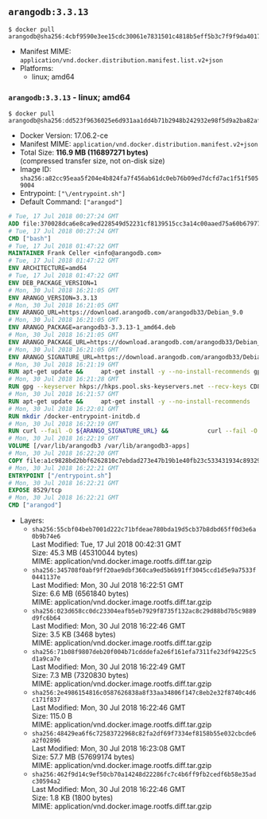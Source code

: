 ## `arangodb:3.3.13`

```console
$ docker pull arangodb@sha256:4cbf9590e3ee15cdc30061e7831501c4818b5eff5b3c7f9f9da401754beb332c
```

-	Manifest MIME: `application/vnd.docker.distribution.manifest.list.v2+json`
-	Platforms:
	-	linux; amd64

### `arangodb:3.3.13` - linux; amd64

```console
$ docker pull arangodb@sha256:dd523f9636025e6d931aa1dd4b71b2948b242932e98f5d9a2ba82afdde5816c3
```

-	Docker Version: 17.06.2-ce
-	Manifest MIME: `application/vnd.docker.distribution.manifest.v2+json`
-	Total Size: **116.9 MB (116897271 bytes)**  
	(compressed transfer size, not on-disk size)
-	Image ID: `sha256:a82cc95eaa5f204e4b824fa7f456ab61dc0eb76b09ed7dcfd7ac1f51f5059004`
-	Entrypoint: `["\/entrypoint.sh"]`
-	Default Command: `["arangod"]`

```dockerfile
# Tue, 17 Jul 2018 00:27:24 GMT
ADD file:370028dca6e8ca9ed228549d52231cf8139515cc3a14c00aaed75a60b679775f in / 
# Tue, 17 Jul 2018 00:27:24 GMT
CMD ["bash"]
# Tue, 17 Jul 2018 01:47:22 GMT
MAINTAINER Frank Celler <info@arangodb.com>
# Tue, 17 Jul 2018 01:47:22 GMT
ENV ARCHITECTURE=amd64
# Tue, 17 Jul 2018 01:47:22 GMT
ENV DEB_PACKAGE_VERSION=1
# Mon, 30 Jul 2018 16:21:05 GMT
ENV ARANGO_VERSION=3.3.13
# Mon, 30 Jul 2018 16:21:05 GMT
ENV ARANGO_URL=https://download.arangodb.com/arangodb33/Debian_9.0
# Mon, 30 Jul 2018 16:21:05 GMT
ENV ARANGO_PACKAGE=arangodb3-3.3.13-1_amd64.deb
# Mon, 30 Jul 2018 16:21:05 GMT
ENV ARANGO_PACKAGE_URL=https://download.arangodb.com/arangodb33/Debian_9.0/amd64/arangodb3-3.3.13-1_amd64.deb
# Mon, 30 Jul 2018 16:21:05 GMT
ENV ARANGO_SIGNATURE_URL=https://download.arangodb.com/arangodb33/Debian_9.0/amd64/arangodb3-3.3.13-1_amd64.deb.asc
# Mon, 30 Jul 2018 16:21:19 GMT
RUN apt-get update &&     apt-get install -y --no-install-recommends gpg dirmngr     &&     rm -rf /var/lib/apt/lists/*
# Mon, 30 Jul 2018 16:21:28 GMT
RUN gpg --keyserver hkps://hkps.pool.sks-keyservers.net --recv-keys CD8CB0F1E0AD5B52E93F41E7EA93F5E56E751E9B
# Mon, 30 Jul 2018 16:21:57 GMT
RUN apt-get update &&     apt-get install -y --no-install-recommends         libjemalloc1         ca-certificates         pwgen         curl     &&     rm -rf /var/lib/apt/lists/*
# Mon, 30 Jul 2018 16:22:01 GMT
RUN mkdir /docker-entrypoint-initdb.d
# Mon, 30 Jul 2018 16:22:19 GMT
RUN curl --fail -O ${ARANGO_SIGNATURE_URL} &&           curl --fail -O ${ARANGO_PACKAGE_URL} &&             gpg --verify ${ARANGO_PACKAGE}.asc &&     (echo arangodb3 arangodb3/password password test | debconf-set-selections) &&     (echo arangodb3 arangodb3/password_again password test | debconf-set-selections) &&     DEBIAN_FRONTEND="noninteractive" dpkg -i ${ARANGO_PACKAGE} &&     rm -rf /var/lib/arangodb3/* &&     sed -ri         -e 's!127\.0\.0\.1!0.0.0.0!g'         -e 's!^(file\s*=).*!\1 -!'         -e 's!^\s*uid\s*=.*!!'         /etc/arangodb3/arangod.conf     && chgrp 0 /var/lib/arangodb3 /var/lib/arangodb3-apps     && chmod 775 /var/lib/arangodb3 /var/lib/arangodb3-apps     &&     rm -f ${ARANGO_PACKAGE}*
# Mon, 30 Jul 2018 16:22:19 GMT
VOLUME [/var/lib/arangodb3 /var/lib/arangodb3-apps]
# Mon, 30 Jul 2018 16:22:20 GMT
COPY file:a1c9828bd2bbf6262810c7ebdad273e47b19b1e40fb23c533431934c89329a8f in /entrypoint.sh 
# Mon, 30 Jul 2018 16:22:21 GMT
ENTRYPOINT ["/entrypoint.sh"]
# Mon, 30 Jul 2018 16:22:21 GMT
EXPOSE 8529/tcp
# Mon, 30 Jul 2018 16:22:21 GMT
CMD ["arangod"]
```

-	Layers:
	-	`sha256:55cbf04beb7001d222c71bfdeae780bda19d5cb37b8dbd65ff0d3e6a0b9b74e6`  
		Last Modified: Tue, 17 Jul 2018 00:42:31 GMT  
		Size: 45.3 MB (45310044 bytes)  
		MIME: application/vnd.docker.image.rootfs.diff.tar.gzip
	-	`sha256:345708f0abf9ff20ae9dbf360ca9ed5b6b91ff3045ccd1d5e9a7533f0441137e`  
		Last Modified: Mon, 30 Jul 2018 16:22:51 GMT  
		Size: 6.6 MB (6561840 bytes)  
		MIME: application/vnd.docker.image.rootfs.diff.tar.gzip
	-	`sha256:023d658cc0dc23304eafb5eb7929f8735f132ac8c29d88bd7b5c9889d9fc6b64`  
		Last Modified: Mon, 30 Jul 2018 16:22:46 GMT  
		Size: 3.5 KB (3468 bytes)  
		MIME: application/vnd.docker.image.rootfs.diff.tar.gzip
	-	`sha256:71b08f9807deb20f004b71cdddefa2e6f161efa7311fe23df94225c5d1a9ca7e`  
		Last Modified: Mon, 30 Jul 2018 16:22:49 GMT  
		Size: 7.3 MB (7320830 bytes)  
		MIME: application/vnd.docker.image.rootfs.diff.tar.gzip
	-	`sha256:2e4986154816c0587626838a8f33aa34806f147c8eb2e32f8740c4d6c171f837`  
		Last Modified: Mon, 30 Jul 2018 16:22:46 GMT  
		Size: 115.0 B  
		MIME: application/vnd.docker.image.rootfs.diff.tar.gzip
	-	`sha256:48429ea6f6c72583722968c82fa2df69f7334ef8158b55e032cbcde6a2f02896`  
		Last Modified: Mon, 30 Jul 2018 16:23:08 GMT  
		Size: 57.7 MB (57699174 bytes)  
		MIME: application/vnd.docker.image.rootfs.diff.tar.gzip
	-	`sha256:462f9d14c9ef50cb70a14248d22286fc7c4b6ff9fb2cedf6b58e35adc30594a2`  
		Last Modified: Mon, 30 Jul 2018 16:22:46 GMT  
		Size: 1.8 KB (1800 bytes)  
		MIME: application/vnd.docker.image.rootfs.diff.tar.gzip
